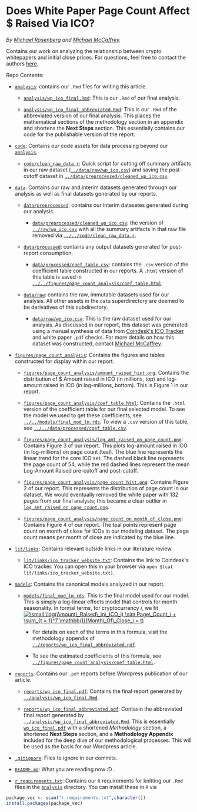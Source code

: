 # Does White Paper Page Count Affect \$ Raised Via ICO?

_By [Michael Rosenberg](mailto:rosenberg.michael.m@gmail.com) and [Michael McCaffrey](mailto:mike@theblockcrypto)._

Contains our work on analyzing the relationship between crypto whitepapers and 
initial close prices. For questions, feel free to contact the authors
[here](mailto:rosenberg.michael.m@gmail.com,mike@theblockcrypto.com).

Repo Contents:

* [`analysis`](analysis): contains our `.Rmd` files for writing this article.

  - [`analysis/wp_ico_final.Rmd`](analysis/wp_ico_final.Rmd): This is our 
  `.Rmd` of our final analysis.
  
  - [`analysis/wp_ico_final_abbreviated.Rmd`](analysis/wp_ico_final_abbreviated.Rmd): 
  This is our `.Rmd` of the abbreviated version of our final analysis. This places the
  mathematical sections of the methodology section in an appendix and shortens the
  **Next Steps** section. This essentially contains our code for the publishable version
  of the report.

* [`code`](code): Contains our code assets for data processing beyond our 
[`analysis`](analysis).

  - [`code/clean_raw_data.r`](code/clean_raw_data.r): Quick script for cutting off
  summary artifacts in our raw dataset ([`../data/raw/wp_ico.csv`](data/raw/wp_ico.csv))
  and saving the post-cutoff dataset in
  [`../data/preprocessed/cleaned_wp_ico.csv`](data/preprocessed/cleaned_wp_ico.csv).
  
* [`data`](data): Contains our raw and interim datasets generated through our analysis
as well as final datasets generated by our reports.

  - [`data/preprocessed`](data/preprocessed): contains our interim datasetes generated
  during our analysis.
  
    + [`data/preprocessed/cleaned_wp_ico.csv`](data/preprocessed/cleaned_wp_ico.csv): the
    version of [`../raw/wp_ico.csv`](data/raw/wp_ico.csv) with all the summary artifacts in
    that raw file removed via [`../../code/clean_raw_data.r`](code/clean_raw_data.r).
    
  - [`data/processed`](data/processed): contains any output datasets generated for post-report
  consumption.
  
    + [`data/processed/coef_table.csv`](data/processed/coef_table.csv): contains the `.csv` version
    of the coefficient table constructed in our reports. A `.html` version of this table is saved in
    [`../../figures/page_count_analysis/coef_table.html`](figures/page_count_analysis/coef_table.html).
    
  - [`data/raw`](data/raw): contains the raw, immutable datasets used for our analysis. All other assets
  in the `data` superdirectory are deemed to be derivatives of this subdirectory.
    
    + [`data/raw/wp_ico.csv`](data/raw/wp_ico.csv): This is the raw dataset used for our analysis. As discussed
    in our report, this dataset was generated using a manual synthesis of data from 
    [Coindesk's ICO Tracker](https://www.coindesk.com/ico-tracker) and white paper `.pdf` checks. For more details
    on how this dataset was constructed, contact [Michael McCaffrey](mailto:mike@theblockcrypto).
    
* [`figures/page_count_analysis`](figures/page_count_analysis): Contains the figures and tables constructed for display
within our report.

  - [`figures/page_count_analysis/amount_raised_hist.png`](figures/page_count_analysis/amount_raised_hist.png): Contains the distribution of \$ Amount raised in ICO (in millions, top) and log-amount raised in ICO (in log-millions, bottom). This is
  Figure 1 in our report.
  
  - [`figures/page_count_analysis/coef_table.html`](figures/page_count_analysis/coef_table.html): Contains the `.html` version
  of the coefficient table for our final selected model. To see the model we used to get these coefficients, see 
  [`../../models/final_mod_lm.rds`](models/final_mod_lm.rds). To view a `.csv` version of this table, see
  [`../../data/processed/coef_table.csv`](data/processed/coef_table.csv).
  
  - [`figures/page_count_analysis/log_amt_raised_on_page_count.png`](figures/page_count_analysis/log_amt_raised_on_page_count.png):
  Contains Figure 3 of our report. This plots log-amount raised in ICO (in log-millions) on page count (teal). The blue line 
  represents the linear trend for the core ICO set. The dashed black line represents the page count of 54, while the red 
  dashed lines represent the mean Log-Amount Raised pre-cutoff and post-cutoff.
  
  - [`figures/page_count_analysis/page_count_hist.png`](figures/page_count_analysis/page_count_hist.png): Contains Figure 2
  of our report. This represents the distribution of page count in our dataset. We would eventually removed the white paper
  with 132 pages from our final analysis; this became a clear outlier in 
  [`log_amt_raised_on_page_count.png`](figures/page_count_analysis/log_amt_raised_on_page_count.png).
  
  - [`figures/page_count_analysis/page_count_on_month_of_close.png`](figures/page_count_analysis/page_count_on_month_of_close.png):
  Contains Figure 4 of our report. The teal points represent page count on month of close for ICOs in our modeling dataset.
  The page count means per month of close are indicated by the blue line.
  
* [`lit/links`](lit/links): Contains relevant outside links in our literature review.

  - [`lit/links/ico_tracker_website.txt`](lit/links/ico_tracker_website.txt): Contains the link to Coindesk's ICO tracker.
  You can open this in your browser via `open $(cat lit/links/ico_tracker_website.txt)`.
  
* [`models`](models): Contains the canonical models analyzed in our report.

  - [`models/final_mod_lm.rds`](models/final_mod_lm.rds): This is the final model used for our model. This is simply a
  log-linear effects model that controls for month seasonality. In formal terms, for cryptocurrency $i$, we fit
  <a href="https://www.codecogs.com/eqnedit.php?latex=\small&space;\log(Amount\_Raised\_in\_ICO_i)&space;\sim&space;Page\_Count_i&space;&plus;&space;\sum_{t&space;=&space;1}^7&space;\mathbb{I}(Month\_Of\_Close_i&space;=&space;t)" target="_blank"><img src="https://latex.codecogs.com/gif.latex?\small&space;\log(Amount\_Raised\_in\_ICO_i)&space;\sim&space;Page\_Count_i&space;&plus;&space;\sum_{t&space;=&space;1}^7&space;\mathbb{I}(Month\_Of\_Close_i&space;=&space;t)" title="\small \log(Amount\_Raised\_in\_ICO_i) \sim Page\_Count_i + \sum_{t = 1}^7 \mathbb{I}(Month\_Of\_Close_i = t)" /></a>
  
    + For details on each of the terms in this formula, visit the methodology appendix of
    [`../reports/wp_ico_final_abbreviated.pdf`](reports/wp_ico_final_abbreviated.pdf).
    
    + To see the estimated coefficients of this formula, see 
    [`../figures/page_count_analysis/coef_table.html`](figures/page_count_analysis/coef_table.html).

* [`reports`](reports): Contains our `.pdf` reports before Wordpress publication of our article.

  - [`reports/wp_ico_final.pdf`](reports/wp_ico_final.pdf): Contains the final report generated by
  [`../analysis/wp_ico_final.Rmd`](analysis/wp_ico_final.Rmd).
  
  - [`reports/wp_ico_final_abbreviated.pdf`](reports/wp_ico_final_abbreviated.pdf): Contasin the
  abbreviated final report generated by 
  [`../analysis/wp_ico_final_abbreviated.Rmd`](analysis/wp_ico_final_abbreviated.Rmd). This is
  essentially [`wp_ico_final.pdf`](reports/wp_ico_final.pdf) with a shortened *Methodology* section,
  a shortened **Next Steps** section, and a **Methodology Appendix** included for the deep dive of our
  methodological processes. This will be used as the basis for our Wordpress article.
  
* [`.gitignore`](.gitignore): Files to ignore in our commits.

* [`README.md`](README.md): What you are reading now :D .

* [`r_requirements.txt`](r_requirements.txt): Contains our `R` requirements for knitting our `.Rmd` files in
the [`analysis`](analysis) directory. You can install these in `R` via

```r
package_vec <- scan("r_requirements.txt",character())
install.packages(package_vec)
```
